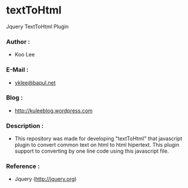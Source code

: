 textToHtml
==========

 Jquery TextToHtml Plugin

### Author : 
- Koo Lee

### E-Mail : 
- yklee@bapul.net

### Blog : 
- http://kuleeblog.wordpress.com

### Description : 
- This repository was made for developing "textToHtml" that javascript plugin 
to convert common text on html to html hipertext. This plugin support to converting by one line code
using this javascript file.

### Reference : 
- Jquery (http://jquery.org)
